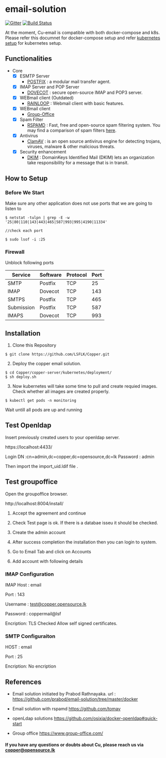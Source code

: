 # email-solution

[![Gitter](https://img.shields.io/badge/chat-on%20gitter-blue.svg)](https://gitter.im/copper-mail)
[![Build Status](https://travis-ci.org/LSFLK/Copper.svg?branch=master)](https://travis-ci.org/LSFLK/Copper)

At the moment, Cu-email is compatible with both docker-compose and k8s. Please refer this documnet for docker-compose setup and refer [kubernetes setup](https://github.com/LSFLK/Copper/tree/master/copper-server/kubernetes) for kubernetes setup.

## Functionalities
- Core
  - [x] ESMTP Server 
    - [POSTFIX](http://www.postfix.org/) : a modular mail transfer agent.
  - [x] IMAP Server and POP Server
    - [DOVECOT](https://www.dovecot.org/) : secure open-source IMAP and POP3 server.
  - [x] WEBmail client (Outdated)
    - [RAINLOOP](https://www.rainloop.net/) : Webmail client with basic features.
  - [x] WEBmail client
    - [Group-Office](https://www.group-office.com)
  - [x] Spam Filter
    - [RSPAMD](https://rspamd.com/) : Fast, free and open-source spam filtering system. You may find a comparison of spam filters [here](https://rspamd.com/comparison.html).
  - [x] Antivirus 
    - [ClamAV](https://www.clamav.net/) : is an open source antivirus engine for detecting trojans, viruses, malware & other malicious threats.
  - [x] Security enhancement
    - [DKIM](http://www.dkim.org/) : DomainKeys Identified Mail (DKIM) lets an organization take responsibility for a message that is in transit.


## How to Setup

### Before We Start

Make sure any other application does not use ports that we are going to listen to

```
$ netstat -tulpn | grep -E -w '25|80|110|143|443|465|587|993|995|4190|11334'

//check each port

$ sudo lsof -i :25
```

### Firewall

Unblock following ports

| Service | Software | Protocol | Port |
| ------- | -------- | -------- | ---- |
| SMTP | Postfix | TCP | 25 |
| IMAP | Dovecot | TCP | 143 |
| SMTPS | Postfix | TCP | 465 |
| Submission | Postfix | TCP | 587 |
| IMAPS | Dovecot | TCP | 993 |





## Installation

1. Clone this Repository

```
$ git clone https://github.com/LSFLK/Copper.git
```

2. Deploy the copper email solution.
```
$ cd Copper/copper-server/kubernetes/deployment/
$ sh deploy.sh

```

3. Now kubernetes will take some time to pull and create requied images. Check whether all images are created properly.

```
$ kubectl get pods -n monitoring

```
Wait untill all pods are up and running

## Test Openldap

Insert previously created users to your openldap server.

https://localhost:4433/

Login DN :cn=admin,dc=copper,dc=opensource,dc=lk
Password : admin

Then import the import_uid.ldif file .


## Test groupoffice

Open the groupoffice browser.

http://localhost:8004/install/

1. Accept the agreement and continue
2. Check Test page is ok. If there is a databae isseu it should be checked.
3. Create the admin account
4. After success completion the installation then you can login to system.

5. Go to Email Tab and click on Accounts
6. Add account with following details


### IMAP Configuration

IMAP Host : email

Port      : 143

Username  : test@copper.opensource.lk

Password  : coppermail@lsf

Encription: TLS
Checked Allow self signed certificates.

### SMTP Configuraiton

HOST      : email

Port      : 25

Encription: No encription






      
                      
## References 
- Email solution initiated by Prabod Rathnayaka. url :   
  https://github.com/prabod/email-solution/tree/master/docker

- Email solution with rspamd
  https://github.com/tomav
  
- openLdap solutions
  https://github.com/osixia/docker-openldap#quick-start

- Group office
  https://www.group-office.com/

<!-- Prometheus container pull and run: 
    sudo docker pull prom/prometheus
    docker run -p 9090:9090 prom/prometheus

Grafana pull and run
    docker pull grafana/grafana
    docker run -d --name=grafana -p 3000:3000 grafana/grafana -->
    
#### If you have any questions or doubts about Cu, please reach us via copper@opensource.lk
